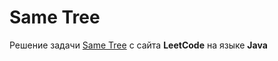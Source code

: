 # Same Tree
Решение задачи [Same Tree](https://leetcode.com/problems/same-tree/) с сайта **LeetCode** на языке **Java**